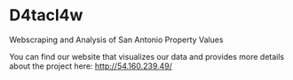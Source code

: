 # D4tacl4w
Webscraping and Analysis of San Antonio Property Values

You can find our website that visualizes our data and provides more details about the project here: http://54.160.239.49/

